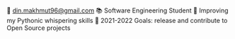 📧 din.makhmut96@gmail.com                   📚 Software Engineering Student
🐍 Improving my Pythonic whispering skills
🥅 2021-2022 Goals: release and contribute to Open Source projects 
